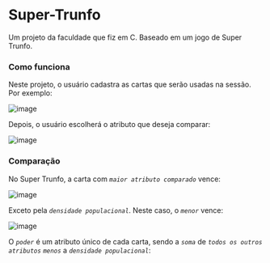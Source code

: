 # Super-Trunfo

Um projeto da faculdade que fiz em C. Baseado em um jogo de Super Trunfo.

### Como funciona

Neste projeto, o usuário cadastra as cartas que serão usadas na sessão. Por exemplo:

![image](https://github.com/user-attachments/assets/f9564438-9ca8-4411-a893-5614d0df7ab6)

Depois, o usuário escolherá o atributo que deseja comparar:

![image](https://github.com/user-attachments/assets/aa9e431a-9b14-4cfc-bbcf-d37ce327abd3)

### Comparação

No Super Trunfo, a carta com *`maior atributo comparado`* vence:

![image](https://github.com/user-attachments/assets/34d24598-b338-4b95-be5f-818f7fc3ccbd)

Exceto pela *`densidade populacional`*. Neste caso, o *`menor`* vence:

![image](https://github.com/user-attachments/assets/e62e40b6-7351-4f93-9e2f-0ad6d48ef000)

O *`poder`* é um atributo único de cada carta, sendo a *`soma`* de *`todos os outros atributos`* *`menos`* a *`densidade populacional`*:


